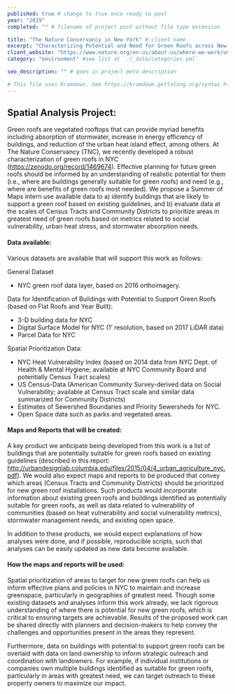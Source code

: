 ```yaml
---
published: true # change to true once ready to post
year: "2019"
completed: "" # filename of project post without file type extension

title: "The Nature Conservancy in New York" # client name
excerpt: "Characterizing Potential and Need for Green Roofs across New York City" # project title, shows on project list page
client_website: "https://www.nature.org/en-us/about-us/where-we-work/united-states/new-york/?vu=r.v_ny"
category: "environment" #see list at `./_data/categories.yml`

seo_description: "" # goes in project meta description

# This file uses Kramdown. See https://kramdown.gettalong.org/syntax.html for syntax
---
```


## Spatial Analysis Project:
Green roofs are vegetated rooftops that can provide myriad benefits including absorption of stormwater, increase in energy efficiency of buildings, and reduction of the urban heat island effect, among others. At The Nature Conservancy (TNC), we recently developed a robust characterization of green roofs in NYC (https://zenodo.org/record/1469674). Effective planning for future green roofs should be informed by an understanding of realistic potential for them (i.e., where are buildings generally suitable for green roofs) and need (e.g., where are benefits of green roofs most needed). We propose a Summer of Maps intern use available data to a) identify buildings that are likely to support a green roof based on existing guidelines, and b) evaluate data at the scales of Census Tracts and Community Districts to prioritize areas in greatest need of green roofs based on metrics related to social vulnerability, urban heat stress, and stormwater absorption needs.

#### Data available:
Various datasets are available that will support this work as follows:

General Dataset
- NYC green roof data layer, based on 2016 orthoimagery.

Data for Identification of Buildings with Potential to Support Green Roofs (based on Flat Roofs and Year Built):
- 3-D building data for NYC
- Digital Surface Model for NYC (1’ resolution, based on 2017 LiDAR data)
- Parcel Data for NYC

Spatial Prioritization Data:
- NYC Heat Vulnerability Index (based on 2014 data from NYC Dept. of Health & Mental Hygiene; available at NYC Community Board and potentially Census Tract scales)
- US Census-Data (American Community Survey-derived data on Social Vulnerability; available at Census Tract scale and similar data summarized for Community Districts)
- Estimates of Sewershed Boundaries and Priority Sewersheds for NYC.
- Open Space data such as parks and vegetated areas.

#### Maps and Reports that will be created:
A key product we anticipate being developed from this work is a list of buildings that are potentially suitable for green roofs based on existing guidelines (described in this report: http://urbandesignlab.columbia.edu/files/2015/04/4_urban_agriculture_nyc.pdf). We would also expect maps and reports to be produced that convey which areas (Census Tracts and Community Districts) should be prioritized for new green roof installations. Such products would incorporate information about existing green roofs and buildings identified as potentially suitable for green roofs, as well as data related to vulnerability of communities (based on heat vulnerability and social vulnerability metrics), stormwater management needs, and existing open space.

In addition to these products, we would expect explanations of how analyses were done, and if possible, reproducible scripts, such that analyses can be easily updated as new data become available.

#### How the maps and reports will be used:
Spatial prioritization of areas to target for new green roofs can help us inform effective plans and policies in NYC to maintain and increase greenspace, particularly in geographies of greatest need. Though some existing datasets and analyses inform this work already, we lack rigorous understanding of where there is potential for new green roofs, which is critical to ensuring targets are achievable. Results of the proposed work can be shared directly with planners and decision-makers to help convey the challenges and opportunities present in the areas they represent.

Furthermore, data on buildings with potential to support green roofs can be overlaid with data on land ownership to inform strategic outreach and coordination with landowners. For example, if individual institutions or companies own multiple buildings identified as suitable for green roofs, particularly in areas with greatest need, we can target outreach to these property owners to maximize our impact.
